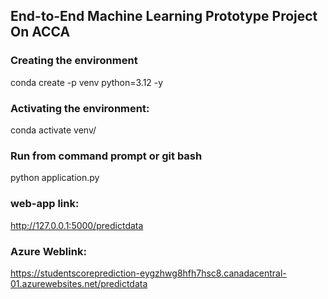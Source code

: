 ## End-to-End Machine Learning Prototype Project On ACCA 

### Creating the environment
conda create -p venv python=3.12 -y

### Activating the environment:
conda activate venv/

### Run from command prompt or git bash
python application.py

### web-app link:
http://127.0.0.1:5000/predictdata

### Azure Weblink:
https://studentscoreprediction-eygzhwg8hfh7hsc8.canadacentral-01.azurewebsites.net/predictdata
